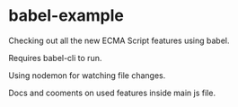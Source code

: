 # babel-example

Checking out all the new ECMA Script features using babel.

Requires babel-cli to run.

Using nodemon for watching file changes.


Docs and cooments on used features inside main js file.
